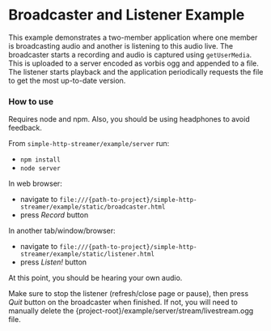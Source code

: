# Broadcaster and Listener Example

This example demonstrates a two-member application where one member is
broadcasting audio and another is listening to this audio live. The broadcaster
starts a recording and audio is captured using `getUserMedia`. This is uploaded
to a server encoded as vorbis ogg and appended to a file. The listener starts
playback and the application periodically requests the file to get the most
up-to-date version.

### How to use

Requires node and npm. Also, you should be using headphones to avoid feedback.

From `simple-http-streamer/example/server` run:
* `npm install`
* `node server`

In web browser:
* navigate to `file:///{path-to-project}/simple-http-streamer/example/static/broadcaster.html`
* press *Record* button

In another tab/window/browser:
* navigate to `file:///{path-to-project}/simple-http-streamer/example/static/listener.html`
* press *Listen!* button

At this point, you should be hearing your own audio.

Make sure to stop the listener (refresh/close page or pause), then press *Quit*
button on the broadcaster when finished. If not, you will need to manually delete the
{project-root}/example/server/stream/livestream.ogg file.
